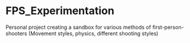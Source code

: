 # FPS_Experimentation
Personal project creating a sandbox for various methods of first-person-shooters (Movement styles, physics, different shooting styles)

